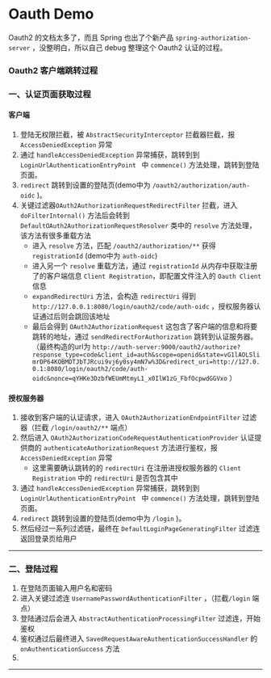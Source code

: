 # Oauth Demo

Oauth2 的文档太多了，而且 Spring 也出了个新产品 `spring-authorization-server` ，没整明白，所以自己 debug 整理这个 Oauth2 认证的过程。

### Oauth2 客户端跳转过程

### 一、认证页面获取过程

#### 客户端

1. 登陆无权限拦截，被 `AbstractSecurityInterceptor` 拦截器拦截，报 `AccessDeniedException` 异常
2. 通过 `handleAccessDeniedException` 异常捕获，跳转到到 `LoginUrlAuthenticationEntryPoint ` 中 `commence()` 方法处理，跳转到登陆页面。
3. `redirect` 跳转到设置的登陆页(demo中为 `/oauth2/authorization/auth-oidc` )。
4. 关键过滤器`OAuth2AuthorizationRequestRedirectFilter` 拦截，进入 `doFilterInternal()` 方法后会转到 `DefaultOAuth2AuthorizationRequestResolver` 类中的 `resolve` 方法处理，该方法有很多重载方法
   - 进入 `resolve` 方法，匹配 `/oauth2/authorization/**` 获得 `registrationId` (demo中为 `auth-oidc`)
   - 进入另一个 `resolve` 重载方法，通过 `registrationId` 从内存中获取注册了的客户端信息 `Client Registration`，即配置文件注入的 `Oauth Client` 信息
   - `expandRedirectUri` 方法，会构造 `redirectUri` 得到 `http://127.0.0.1:8080/login/oauth2/code/auth-oidc` ，授权服务器认证通过后则会跳回该地址
   - 最后会得到 `OAuth2AuthorizationRequest` 这包含了客户端的信息和将要跳转的地址，通过 `sendRedirectForAuthorization` 跳转到认证服务器。（最终构造的url为 `http://auth-server:9000/oauth2/authorize?response_type=code&client_id=auth&scope=openid&state=vG1lAOLSlimrDP64KOBMDTJbTJRcui9vj6y0sy4mN7w%3D&redirect_uri=http://127.0.0.1:8080/login/oauth2/code/auth-oidc&nonce=qYHKe3DzbfWEUmMtmyL1_x0IlW1zG_FbfOcpwdGGVxo` ）

#### 授权服务器

1. 接收到客户端的认证请求，进入 `OAuth2AuthorizationEndpointFilter` 过滤器（拦截 `/login/oauth2/**` 端点）
2. 然后进入 `OAuth2AuthorizationCodeRequestAuthenticationProvider` 认证提供商的 `authenticateAuthorizationRequest` 方法进行鉴权，报 `AccessDeniedException` 异常
   - 这里需要确认跳转的的 `redirectUri` 在注册进授权服务器的 `Client Registration` 中的 `redirectUri` 是否包含其中
3. 通过 `handleAccessDeniedException` 异常捕获，跳转到到 `LoginUrlAuthenticationEntryPoint ` 中 `commence()` 方法处理，跳转到登陆页面。
6. `redirect` 跳转到设置的登陆页(demo中为 `/login` )。
7. 然后经过一系列过滤链，最终在 `DefaultLoginPageGeneratingFilter` 过滤连返回登录页给用户

***

### 二、登陆过程

1. 在登陆页面输入用户名和密码
2. 进入关键过滤连 `UsernamePasswordAuthenticationFilter` ，（拦截`/login` 端点）
3. 登陆通过后会进入 `AbstractAuthenticationProcessingFilter` 过滤连，开始鉴权
4. 鉴权通过后最终进入 `SavedRequestAwareAuthenticationSuccessHandler` 的 `onAuthenticationSuccess` 方法
5. 

***